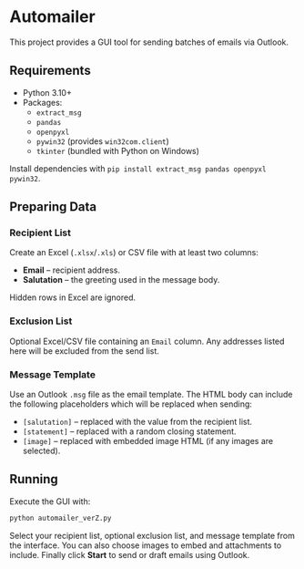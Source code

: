 # Automailer

This project provides a GUI tool for sending batches of emails via Outlook.

## Requirements
- Python 3.10+
- Packages:
  - `extract_msg`
  - `pandas`
  - `openpyxl`
  - `pywin32` (provides `win32com.client`)
  - `tkinter` (bundled with Python on Windows)

Install dependencies with `pip install extract_msg pandas openpyxl pywin32`.

## Preparing Data
### Recipient List
Create an Excel (`.xlsx`/`.xls`) or CSV file with at least two columns:

- **Email** – recipient address.
- **Salutation** – the greeting used in the message body.

Hidden rows in Excel are ignored.

### Exclusion List
Optional Excel/CSV file containing an `Email` column. Any addresses listed
here will be excluded from the send list.

### Message Template
Use an Outlook `.msg` file as the email template. The HTML body can include the
following placeholders which will be replaced when sending:

- `[salutation]` – replaced with the value from the recipient list.
- `[statement]` – replaced with a random closing statement.
- `[image]` – replaced with embedded image HTML (if any images are selected).

## Running
Execute the GUI with:

```bash
python automailer_verZ.py
```

Select your recipient list, optional exclusion list, and message template from
the interface. You can also choose images to embed and attachments to include.
Finally click **Start** to send or draft emails using Outlook.
